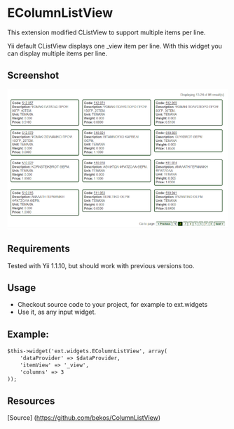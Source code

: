 # EColumnListView
This extension modified CListView to support multiple items per line.

Yii default CListView displays one _view item per line. 
With this widget you can display multiple items per line.

## Screenshot

![Screenshot](https://github.com/bekos/ColumnListView/raw/master/screenshot.png)

## Requirements 

Tested with Yii 1.1.10, but should work with previous versions too.

## Usage 

 * Checkout source code to your project, for example to ext.widgets
 * Use it, as any input widget.

## Example:

    $this->widget('ext.widgets.EColumnListView', array(
        'dataProvider' => $dataProvider,
        'itemView' => '_view',
        'columns' => 3
    ));
    
## Resources

[Source] (https://github.com/bekos/ColumnListView)